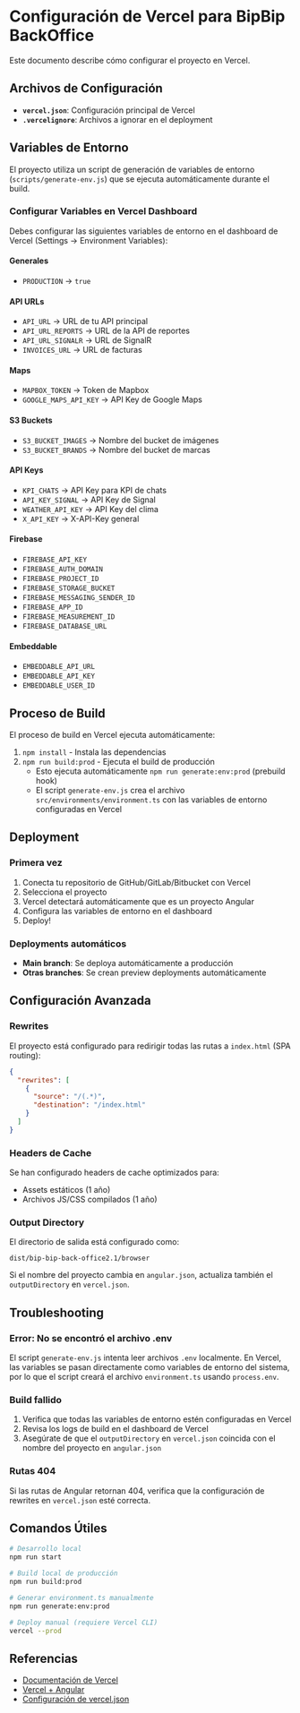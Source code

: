 # Configuración de Vercel para BipBip BackOffice

Este documento describe cómo configurar el proyecto en Vercel.

## Archivos de Configuración

- **`vercel.json`**: Configuración principal de Vercel
- **`.vercelignore`**: Archivos a ignorar en el deployment

## Variables de Entorno

El proyecto utiliza un script de generación de variables de entorno (`scripts/generate-env.js`) que se ejecuta automáticamente durante el build.

### Configurar Variables en Vercel Dashboard

Debes configurar las siguientes variables de entorno en el dashboard de Vercel (Settings → Environment Variables):

#### Generales
- `PRODUCTION` → `true`

#### API URLs
- `API_URL` → URL de tu API principal
- `API_URL_REPORTS` → URL de la API de reportes
- `API_URL_SIGNALR` → URL de SignalR
- `INVOICES_URL` → URL de facturas

#### Maps
- `MAPBOX_TOKEN` → Token de Mapbox
- `GOOGLE_MAPS_API_KEY` → API Key de Google Maps

#### S3 Buckets
- `S3_BUCKET_IMAGES` → Nombre del bucket de imágenes
- `S3_BUCKET_BRANDS` → Nombre del bucket de marcas

#### API Keys
- `KPI_CHATS` → API Key para KPI de chats
- `API_KEY_SIGNAL` → API Key de Signal
- `WEATHER_API_KEY` → API Key del clima
- `X_API_KEY` → X-API-Key general

#### Firebase
- `FIREBASE_API_KEY`
- `FIREBASE_AUTH_DOMAIN`
- `FIREBASE_PROJECT_ID`
- `FIREBASE_STORAGE_BUCKET`
- `FIREBASE_MESSAGING_SENDER_ID`
- `FIREBASE_APP_ID`
- `FIREBASE_MEASUREMENT_ID`
- `FIREBASE_DATABASE_URL`

#### Embeddable
- `EMBEDDABLE_API_URL`
- `EMBEDDABLE_API_KEY`
- `EMBEDDABLE_USER_ID`

## Proceso de Build

El proceso de build en Vercel ejecuta automáticamente:

1. `npm install` - Instala las dependencias
2. `npm run build:prod` - Ejecuta el build de producción
   - Esto ejecuta automáticamente `npm run generate:env:prod` (prebuild hook)
   - El script `generate-env.js` crea el archivo `src/environments/environment.ts` con las variables de entorno configuradas en Vercel

## Deployment

### Primera vez

1. Conecta tu repositorio de GitHub/GitLab/Bitbucket con Vercel
2. Selecciona el proyecto
3. Vercel detectará automáticamente que es un proyecto Angular
4. Configura las variables de entorno en el dashboard
5. Deploy!

### Deployments automáticos

- **Main branch**: Se deploya automáticamente a producción
- **Otras branches**: Se crean preview deployments automáticamente

## Configuración Avanzada

### Rewrites

El proyecto está configurado para redirigir todas las rutas a `index.html` (SPA routing):

```json
{
  "rewrites": [
    {
      "source": "/(.*)",
      "destination": "/index.html"
    }
  ]
}
```

### Headers de Cache

Se han configurado headers de cache optimizados para:
- Assets estáticos (1 año)
- Archivos JS/CSS compilados (1 año)

### Output Directory

El directorio de salida está configurado como:
```
dist/bip-bip-back-office2.1/browser
```

Si el nombre del proyecto cambia en `angular.json`, actualiza también el `outputDirectory` en `vercel.json`.

## Troubleshooting

### Error: No se encontró el archivo .env

El script `generate-env.js` intenta leer archivos `.env` localmente. En Vercel, las variables se pasan directamente como variables de entorno del sistema, por lo que el script creará el archivo `environment.ts` usando `process.env`.

### Build fallido

1. Verifica que todas las variables de entorno estén configuradas en Vercel
2. Revisa los logs de build en el dashboard de Vercel
3. Asegúrate de que el `outputDirectory` en `vercel.json` coincida con el nombre del proyecto en `angular.json`

### Rutas 404

Si las rutas de Angular retornan 404, verifica que la configuración de rewrites en `vercel.json` esté correcta.

## Comandos Útiles

```bash
# Desarrollo local
npm run start

# Build local de producción
npm run build:prod

# Generar environment.ts manualmente
npm run generate:env:prod

# Deploy manual (requiere Vercel CLI)
vercel --prod
```

## Referencias

- [Documentación de Vercel](https://vercel.com/docs)
- [Vercel + Angular](https://vercel.com/docs/frameworks/angular)
- [Configuración de vercel.json](https://vercel.com/docs/projects/project-configuration)
